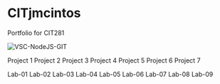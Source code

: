 # CITjmcintos
Portfolio for CIT281

![VSC-NodeJS-GIT](https://github.com/JakeMcIntosh/CITjmcintos/assets/87828687/de2e3a15-16e6-4847-8799-b326621c1034)

Project 1
Project 2
Project 3
Project 4
Project 5
Project 6
Project 7

Lab-01
Lab-02
Lab-03
Lab-04
Lab-05
Lab-06
Lab-07
Lab-08
Lab-09
